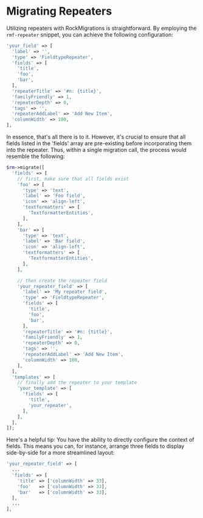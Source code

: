 # Migrating Repeaters

Utilizing repeaters with RockMigrations is straightforward. By employing the `rmf-repeater` snippet, you can achieve the following configuration:

```php
'your_field' => [
  'label' => '',
  'type' => 'FieldtypeRepeater',
  'fields' => [
    'title',
    'foo',
    'bar',
  ],
  'repeaterTitle' => '#n: {title}',
  'familyFriendly' => 1,
  'repeaterDepth' => 0,
  'tags' => '',
  'repeaterAddLabel' => 'Add New Item',
  'columnWidth' => 100,
],
```

In essence, that's all there is to it. However, it's crucial to ensure that all fields listed in the 'fields' array are pre-existing before incorporating them into the repeater. Thus, within a single migration call, the process would resemble the following:

```php
$rm->migrate([
  'fields' => [
    // first, make sure that all fields exist
    'foo' => [
      'type' => 'text',
      'label' => 'Foo field',
      'icon' => 'align-left',
      'textformatters' => [
        'TextformatterEntities',
      ],
    ],
    'bar' => [
      'type' => 'text',
      'label' => 'Bar field',
      'icon' => 'align-left',
      'textformatters' => [
        'TextformatterEntities',
      ],
    ],

    // then create the repeater field
    'your_repeater_field' => [
      'label' => 'My repeater field',
      'type' => 'FieldtypeRepeater',
      'fields' => [
        'title',
        'foo',
        'bar',
      ],
      'repeaterTitle' => '#n: {title}',
      'familyFriendly' => 1,
      'repeaterDepth' => 0,
      'tags' => '',
      'repeaterAddLabel' => 'Add New Item',
      'columnWidth' => 100,
    ],
  ],
  'templates' => [
    // finally add the repeater to your template
    'your_template' => [
      'fields' => [
        'title',
        'your_repeater',
      ],
    ],
  ],
]);
```

Here's a helpful tip: You have the ability to directly configure the context of fields. This means you can, for instance, arrange three fields to display side-by-side for a more streamlined layout:

```php
'your_repeater_field' => [
  ...
  'fields' => [
    'title' => ['columnWidth' => 33],
    'foo'   => ['columnWidth' => 33],
    'bar'   => ['columnWidth' => 33],
  ],
  ...
],
```
